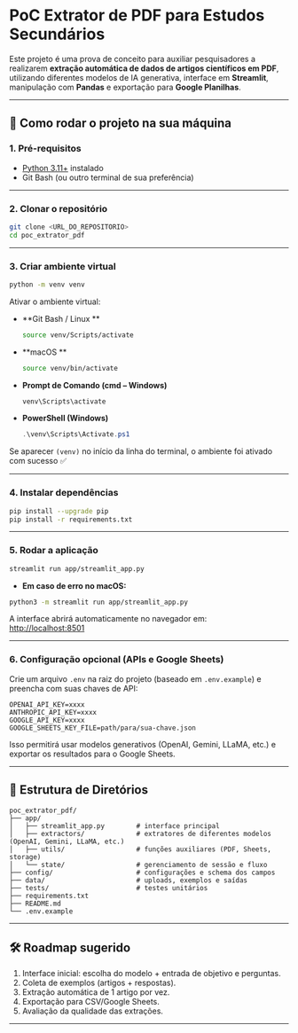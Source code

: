 # PoC Extrator de PDF para Estudos Secundários

Este projeto é uma prova de conceito para auxiliar pesquisadores a realizarem **extração automática de dados de artigos científicos em PDF**, utilizando diferentes modelos de IA generativa, interface em **Streamlit**, manipulação com **Pandas** e exportação para **Google Planilhas**.

---

## 🚀 Como rodar o projeto na sua máquina

### 1. Pré-requisitos
- [Python 3.11+](https://www.python.org/downloads/) instalado  
- Git Bash (ou outro terminal de sua preferência)

---

### 2. Clonar o repositório
```bash
git clone <URL_DO_REPOSITORIO>
cd poc_extrator_pdf
```

---

### 3. Criar ambiente virtual
```bash
python -m venv venv
```

Ativar o ambiente virtual:

- **Git Bash / Linux **
  ```bash
  source venv/Scripts/activate
  ```
- **macOS **
  ```bash
  source venv/bin/activate
  ```
- **Prompt de Comando (cmd – Windows)**
  ```cmd
  venv\Scripts\activate
  ```
- **PowerShell (Windows)**
  ```powershell
  .\venv\Scripts\Activate.ps1
  ```

Se aparecer `(venv)` no início da linha do terminal, o ambiente foi ativado com sucesso ✅

---

### 4. Instalar dependências
```bash
pip install --upgrade pip
pip install -r requirements.txt
```

---

### 5. Rodar a aplicação
```bash
streamlit run app/streamlit_app.py
```

- **Em caso de erro no macOS:**
```bash
python3 -m streamlit run app/streamlit_app.py
```

A interface abrirá automaticamente no navegador em:  
[http://localhost:8501](http://localhost:8501)

---

### 6. Configuração opcional (APIs e Google Sheets)
Crie um arquivo `.env` na raiz do projeto (baseado em `.env.example`) e preencha com suas chaves de API:

```env
OPENAI_API_KEY=xxxx
ANTHROPIC_API_KEY=xxxx
GOOGLE_API_KEY=xxxx
GOOGLE_SHEETS_KEY_FILE=path/para/sua-chave.json
```

Isso permitirá usar modelos generativos (OpenAI, Gemini, LLaMA, etc.) e exportar os resultados para o Google Sheets.

---

## 📂 Estrutura de Diretórios

```
poc_extrator_pdf/
├── app/
│   ├── streamlit_app.py        # interface principal
│   ├── extractors/             # extratores de diferentes modelos (OpenAI, Gemini, LLaMA, etc.)
│   ├── utils/                  # funções auxiliares (PDF, Sheets, storage)
│   └── state/                  # gerenciamento de sessão e fluxo
├── config/                     # configurações e schema dos campos
├── data/                       # uploads, exemplos e saídas
├── tests/                      # testes unitários
├── requirements.txt
├── README.md
└── .env.example
```

---

## 🛠️ Roadmap sugerido
1. Interface inicial: escolha do modelo + entrada de objetivo e perguntas.  
2. Coleta de exemplos (artigos + respostas).  
3. Extração automática de 1 artigo por vez.  
4. Exportação para CSV/Google Sheets.  
5. Avaliação da qualidade das extrações.

---
